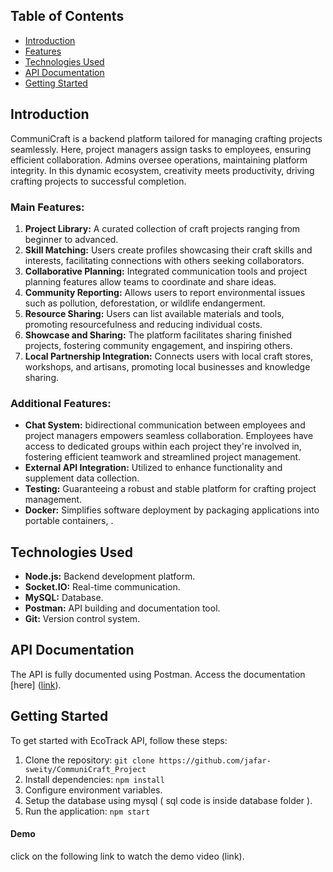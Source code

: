 ## Table of Contents

- [Introduction](#introduction)
- [Features](#features)
- [Technologies Used](#technologies-used)
- [API Documentation](#api-documentation)
- [Getting Started](#getting-started)


## Introduction

CommuniCraft is a backend platform tailored for managing crafting projects seamlessly. Here, project managers assign tasks to employees, ensuring efficient collaboration. Admins oversee operations, maintaining platform integrity. In this dynamic ecosystem, creativity meets productivity, driving crafting projects to successful completion.


### Main Features:

1. **Project Library:** A curated collection of craft projects ranging from beginner to
advanced.
2. **Skill Matching:** Users create profiles showcasing their craft skills and interests,
facilitating connections with others seeking collaborators.
3. **Collaborative Planning:** Integrated communication tools and project planning features
allow teams to coordinate and share ideas.
4. **Community Reporting:** Allows users to report environmental issues such as pollution, deforestation, or wildlife endangerment.
5. **Resource Sharing:** Users can list available materials and tools, promoting
resourcefulness and reducing individual costs.
6. **Showcase and Sharing:** The platform facilitates sharing finished projects, fostering
community engagement, and inspiring others.
7. **Local Partnership Integration:** Connects users with local craft stores, workshops, and
artisans, promoting local businesses and knowledge sharing.


### Additional Features:

- **Chat System:** bidirectional communication between employees and project managers empowers seamless collaboration. Employees have access to dedicated groups within each project they're involved in, fostering efficient teamwork and streamlined project management.
- **External API Integration:** Utilized to enhance functionality and supplement data collection.
- **Testing:** Guaranteeing a robust and stable platform for crafting project management.
- **Docker:** Simplifies software deployment by packaging applications into portable containers, .

## Technologies Used

- **Node.js:** Backend development platform.
- **Socket.IO:** Real-time communication.
- **MySQL:** Database.
- **Postman:** API building and documentation tool.
- **Git:** Version control system.

## API Documentation

The API is fully documented using Postman. Access the documentation [here] ([link](https://documenter.getpostman.com/view/24747664/2sA35D4Nsw)).

## Getting Started

To get started with EcoTrack API, follow these steps:

1. Clone the repository: `git clone https://github.com/jafar-sweity/CommuniCraft_Project` 
2. Install dependencies: `npm install`
3. Configure environment variables.
4. Setup the database using mysql ( sql code is inside database folder ).
5. Run the application: `npm start`

#### Demo 

click on the following link to watch the demo video (link).
